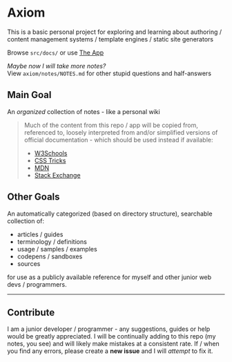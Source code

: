 # Axiom

This is a basic personal project for exploring and learning about authoring / content management systems / template engines / static site generators

Browse `src/docs/` or use [The App](localhost-for-now)

*Maybe now I will take more notes?*  
View `axiom/notes/NOTES.md` for other stupid questions and half-answers

## Main Goal

An *organized* collection of notes - like a personal wiki

> Much of the content from this repo / app will be copied from, referenced to, loosely interpreted from and/or simplified versions of official documentation - which should be used instead if available:
>
> - [W3Schools](http://w3schools.com)
> - [CSS Tricks](http://css-tricks.com)
> - [MDN](https://developer.mozilla.org/en-US/docs/Web)
> - [Stack Exchange](https://stackexchange.com)
## Other Goals

An automatically categorized (based on directory structure), searchable collection of:

- articles / guides
- terminology / definitions
- usage / samples / examples
- codepens / sandboxes
- sources

for use as a publicly available reference for myself and other junior web devs / programmers.

---

## Contribute

I am a junior developer / programmer - any suggestions, guides or help would be greatly appreciated.
I will be continually adding to this repo (my notes, you see) and will likely make mistakes at a consistent rate. If / when you find any errors, please create a **new issue** and I will *attempt* to fix it.
